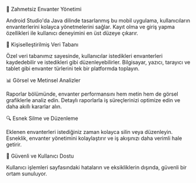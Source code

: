🚀 Zahmetsiz Envanter Yönetimi

Android Studio'da Java dilinde tasarlanmış bu mobil uygulama, kullanıcıların envanterlerini kolayca yönetmelerini sağlar. Kayıt olma ve giriş yapma özellikleri ile kullanıcı deneyimini en üst düzeye çıkarır.

💼 Kişiselleştirilmiş Veri Tabanı

Özel veri tabanımız sayesinde, kullanıcılar istedikleri envanterleri kaydedebilir ve istedikleri gibi düzenleyebilirler. Bilgisayar, yazıcı, tarayıcı ve tablet gibi envanter türlerini tek bir platformda toplayın.

📊 Görsel ve Metinsel Analizler

Raporlar bölümünde, envanter performansını hem metin hem de görsel grafiklerle analiz edin. Detaylı raporlarla iş süreçlerinizi optimize edin ve daha akıllı kararlar alın.

🔍 Esnek Silme ve Düzenleme

Eklenen envanterleri istediğiniz zaman kolayca silin veya düzenleyin. Esneklik, envanter yönetimini kolaylaştırır ve iş akışınızı daha verimli hale getirir.

🔐 Güvenli ve Kullanıcı Dostu

Kullanıcı işlemleri sayfasındaki hataların ve eksikliklerin dışında, güvenli bir ortam sunuluyor.
